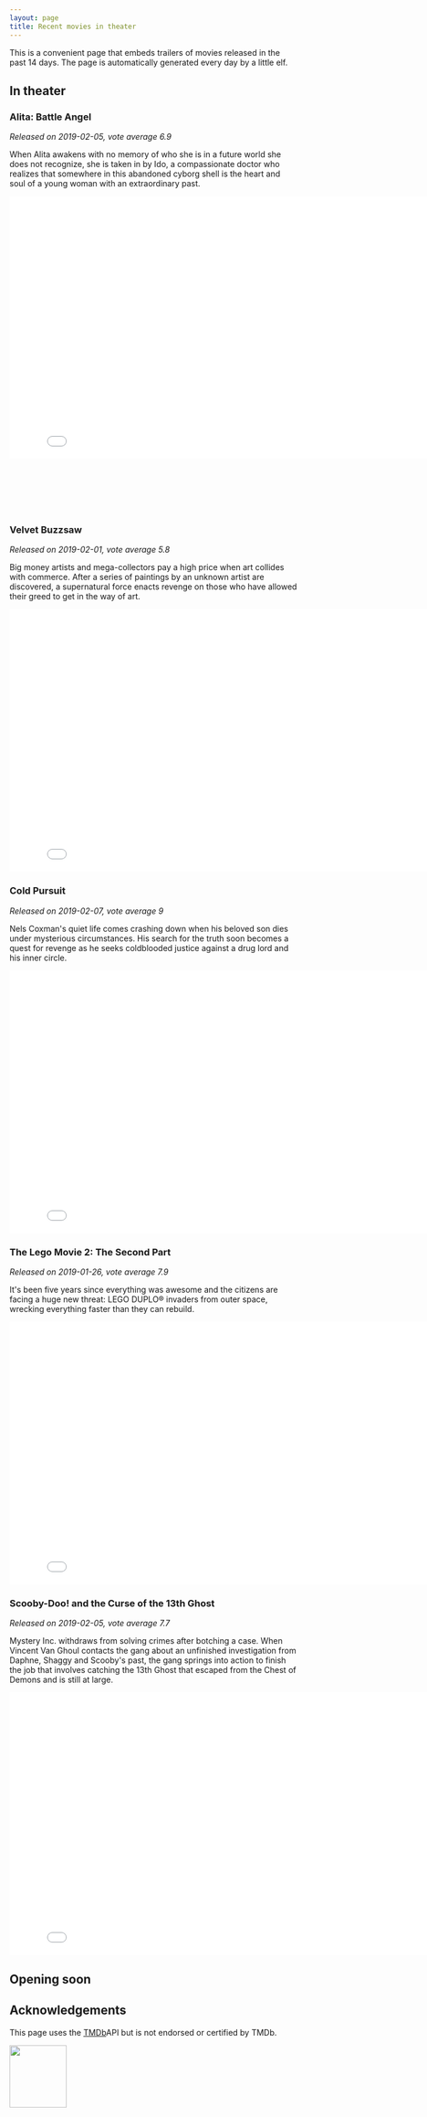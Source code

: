 ```yaml
---
layout: page
title: Recent movies in theater
---
```


This is a convenient page that embeds trailers of movies released in the past
14 days. The page is automatically generated every day by a little elf.

## In theater


	
	

### Alita: Battle Angel
*Released on 2019-02-05, vote average 6.9*

When Alita awakens with no memory of who she is in a future world she does not recognize, she is taken in by Ido, a compassionate doctor who realizes that somewhere in this abandoned cyborg shell is the heart and soul of a young woman with an extraordinary past.

<iframe id="player"
	type="text/html"
	width="819"
	height="460"
  src="//www.youtube.com/embed/QvHv-99VfcU?enablejsapi=1&origin=http://blog.justonepixel.com"
  frameborder="0"
  allowfullscreen></iframe>

	
	

  
<br/>
<br/>
<script async src="//pagead2.googlesyndication.com/pagead/js/adsbygoogle.js"></script>

<ins class="adsbygoogle"
     style="display:inline-block;width:468px;height:60px"
     data-ad-client="ca-pub-5366199723595534"
     data-ad-slot="2620298801"></ins>
<script>
(adsbygoogle = window.adsbygoogle || []).push({});
</script>
  


	
	

### Velvet Buzzsaw
*Released on 2019-02-01, vote average 5.8*

Big money artists and mega-collectors pay a high price when art collides with commerce. After a series of paintings by an unknown artist are discovered, a supernatural force enacts revenge on those who have allowed their greed to get in the way of art.

<iframe id="player"
	type="text/html"
	width="819"
	height="460"
  src="//www.youtube.com/embed/XdAR-lK43YU?enablejsapi=1&origin=http://blog.justonepixel.com"
  frameborder="0"
  allowfullscreen></iframe>

	
	

  


	

  


	
	

### Cold Pursuit
*Released on 2019-02-07, vote average 9*

Nels Coxman&#39;s quiet life comes crashing down when his beloved son dies under mysterious circumstances. His search for the truth soon becomes a quest for revenge as he seeks coldblooded justice against a drug lord and his inner circle.

<iframe id="player"
	type="text/html"
	width="819"
	height="460"
  src="//www.youtube.com/embed/0phuNQQ_gHI?enablejsapi=1&origin=http://blog.justonepixel.com"
  frameborder="0"
  allowfullscreen></iframe>

	
	

  


	

  


	
	
	

  


	
	

### The Lego Movie 2: The Second Part
*Released on 2019-01-26, vote average 7.9*

It&#39;s been five years since everything was awesome and the citizens are facing a huge new threat: LEGO DUPLO® invaders from outer space, wrecking everything faster than they can rebuild.

<iframe id="player"
	type="text/html"
	width="819"
	height="460"
  src="//www.youtube.com/embed/XvHSlHhh1gk?enablejsapi=1&origin=http://blog.justonepixel.com"
  frameborder="0"
  allowfullscreen></iframe>

	
	

  


	

  


	
	

### Scooby-Doo! and the Curse of the 13th Ghost
*Released on 2019-02-05, vote average 7.7*

Mystery Inc. withdraws from solving crimes after botching a case. When Vincent Van Ghoul contacts the gang about an unfinished investigation from Daphne, Shaggy and Scooby&#39;s past, the gang springs into action to finish the job that involves catching the 13th Ghost that escaped from the Chest of Demons and is still at large.

<iframe id="player"
	type="text/html"
	width="819"
	height="460"
  src="//www.youtube.com/embed/jTKbXWGjSe0?enablejsapi=1&origin=http://blog.justonepixel.com"
  frameborder="0"
  allowfullscreen></iframe>

	
	

  


	

  


	

  


	

  


	
	
	

  


	

  


	
	
	

  


	

  


	
	
	

  


	

  


	
	
	

  


	

  



## Opening soon


	

	

	

	

	

	

	

	

	

	

	

	

	

	

	

	

	

	

	

	


## Acknowledgements

This page uses the [TMDb](https://themoviedb.org)API but is not endorsed or certified by TMDb.

<img src="https://www.themoviedb.org/assets/c9dbe2292fb5eea61788571fbd96fa67/images/v4/logos/208x226-stacked-blue.png"
	width="100"
	height="109"/>
